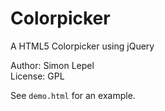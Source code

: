 
Colorpicker
================================================================================

A HTML5 Colorpicker using jQuery

Author: Simon Lepel  
License: GPL

See `demo.html` for an example.

